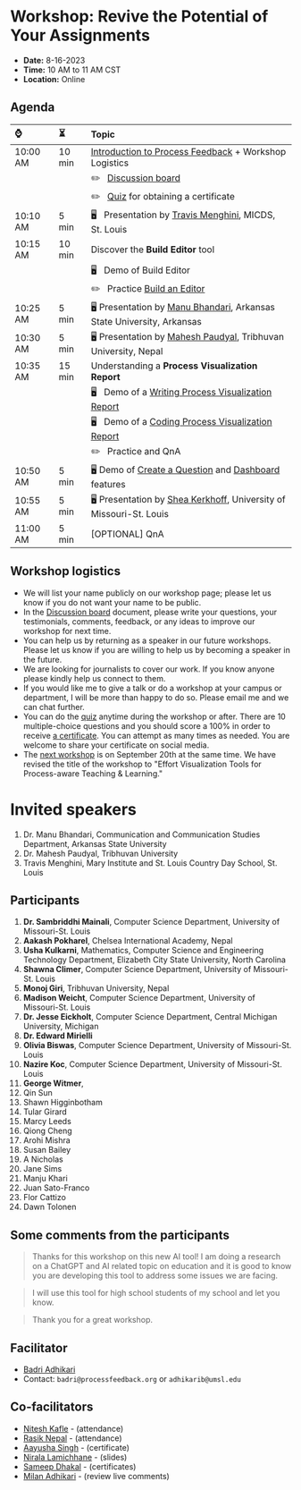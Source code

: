 # Workshop: Revive the Potential of Your Assignments
* **Date:** 8-16-2023
* **Time:** 10 AM to 11 AM CST 
* **Location:** Online 
<!-- 
| [Zoom](https://zoom.us/meeting/register/tJAvceihrT4vGdWPnbHva7Dy5vMtEhw9iZ-h) | Passcode: qgicgCK50
-->

## Agenda

| ⌚ | ⏳  |  Topic |
|:----------|:-------------|:------|
| 10:00 AM |   10 min  | [Introduction to Process Feedback](slides_08_16_2023.pdf) + Workshop Logistics |
|          |           | ✏️ &nbsp;  [Discussion board](./discussion_board_8_16_2023.pdf) |
|          |           | ✏️ &nbsp;  [Quiz](https://forms.gle/54mPpkyVYFH5VgD1A) for obtaining a certificate |
| 10:10 AM |    5 min  | 🖥️  &nbsp;  Presentation by [Travis Menghini](https://www.linkedin.com/in/travismenghini/), MICDS, St. Louis |
| 10:15 AM |   10 min  | Discover the **Build Editor** tool |
|          |           |  🖥️ &nbsp;  Demo of Build Editor |
|          |           |  ✏️ &nbsp;  Practice [Build an Editor](https://www.processfeedback.org/buildeditor) |
| 10:25 AM |    5 min  | 🖥️ Presentation by [Manu Bhandari](https://www.linkedin.com/in/manu-bhandari/), Arkansas State University, Arkansas |
| 10:30 AM |    5 min  | 🖥️ Presentation by [Mahesh Paudyal](https://www.linkedin.com/in/mahesh-paudyal-mahesh-kathmandu-9601a854/), Tribhuvan University, Nepal |
| 10:35 AM |   15 min  | Understanding a **Process Visualization Report** |
|          |           |  🖥️ &nbsp;  Demo of a [Writing Process Visualization Report](https://www.processfeedback.org/report/text_c2f19ef6-e272-4d38-b851-17cabde5a7aa?lang=en) |
|          |           |  🖥️ &nbsp;  Demo of a [Coding Process Visualization Report](https://www.processfeedback.org/report/code_2023-08-13-16-40_5af98528-f0fc-46b4-a209-92594ae4f533?lang=en) |
|          |           |  ✏️ &nbsp;  Practice and QnA |
| 10:50 AM |    5 min  | 🖥️ Demo of [Create a Question](https://www.processfeedback.org/uploadquestion) and [Dashboard](https://www.processfeedback.org/dashboard?FileId=question_2023-08-15-15-06_5651b989-5dda-48c2-b427-61df23227a42&DashboardAccessToken=2023-08-15-15-06_dea0c12a-8fb6-4d9f-9db4-7592bfe60e87) features |
| 10:55 AM |    5 min  | 🖥️ Presentation by [Shea Kerkhoff](https://www.linkedin.com/in/mskerkhoff/), University of Missouri-St. Louis |
| 11:00 AM |    5 min  | [OPTIONAL] QnA |

## Workshop logistics
* We will list your name publicly on our workshop page; please let us know if you do not want your name to be public.
* In the [Discussion board](./discussion_board_8_16_2023.pdf) document, please write your questions, your testimonials, comments, feedback, or any ideas to improve our workshop for next time.
* You can help us by returning as a speaker in our future workshops. Please let us know if you are willing to help us by becoming a speaker in the future.
* We are looking for journalists to cover our work. If you know anyone please kindly help us connect to them. 
* If you would like me to give a talk or do a workshop at your campus or department, I will be more than happy to do so. Please email me and we can chat further.
* You can do the [quiz](https://forms.gle/54mPpkyVYFH5VgD1A) anytime during the workshop or after. There are 10 multiple-choice questions and you should score a 100% in order to receive [a certificate](example-certificate.png). You can attempt as many times as needed. You are welcome to share your certificate on social media.
* The [next workshop](https://effort.eventbrite.com) is on September 20th at the same time. We have revised the title of the workshop to "Effort Visualization Tools for Process-aware Teaching & Learning."

# Invited speakers
1. Dr. Manu Bhandari, Communication and Communication Studies Department, Arkansas State University
2. Dr. Mahesh Paudyal, Tribhuvan University
3. Travis Menghini, Mary Institute and St. Louis Country Day School, St. Louis

## Participants
1. **Dr. Sambriddhi Mainali**, Computer Science Department, University of Missouri-St. Louis
1. **Aakash Pokharel**, Chelsea International Academy, Nepal
1. **Usha Kulkarni**, Mathematics, Computer Science and Engineering Technology Department, Elizabeth City State University, North Carolina
1. **Shawna Climer**, Computer Science Department, University of Missouri-St. Louis
1. **Monoj Giri**, Tribhuvan University, Nepal
1. **Madison Weicht**, Computer Science Department, University of Missouri-St. Louis
1. **Dr. Jesse Eickholt**, Computer Science Department, Central Michigan University, Michigan
1. **Dr. Edward Mirielli**
1. **Olivia Biswas**, Computer Science Department, University of Missouri-St. Louis
1. **Nazire Koc**, Computer Science Department, University of Missouri-St. Louis
1. **George Witmer**, 
1. Qin Sun
1. Shawn Higginbotham
1. Tular Girard
1. Marcy Leeds
1. Qiong Cheng
1. Arohi Mishra
1. Susan Bailey
1. A Nicholas
1. Jane Sims
1. Manju Khari
1. Juan Sato-Franco
1. Flor Cattizo
1. Dawn Tolonen

## Some comments from the participants
> Thanks for this workshop on this new AI tool! I am doing a research on a ChatGPT and AI related topic on education and it is good to know you are developing this tool to address some issues we are facing.

> I will use this tool for high school students of my school and let you know.

> Thank you for a great workshop.

## Facilitator
* [Badri Adhikari](https://badriadhikari.github.io/)
* Contact: `badri@processfeedback.org` or `adhikarib@umsl.edu`
  
## Co-facilitators
* [Nitesh Kafle](https://www.linkedin.com/in/niteshkafle/) - (attendance)
* [Rasik Nepal](https://www.linkedin.com/in/rasik-nepal-648559230/) - (attendance)
* [Aayusha Singh](https://www.linkedin.com/in/aayusha-singh-479354280/) - (certificate)
* [Nirala Lamichhane](https://www.linkedin.com/in/nirala-lamichhane/) - (slides)
* [Sameep Dhakal](https://www.linkedin.com/in/sameep-dhakal-082155154/) - (certificates)
* [Milan Adhikari](https://www.linkedin.com/in/adhikarimilan/) - (review live comments)
